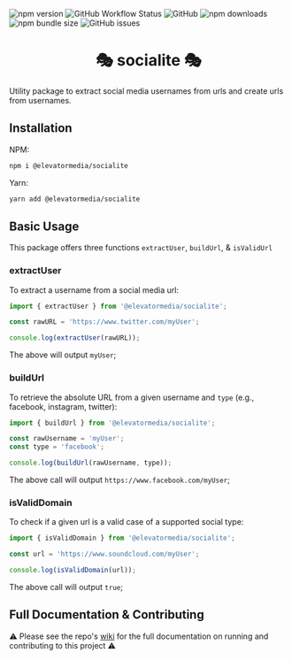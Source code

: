 ![npm version](https://img.shields.io/npm/v/@elevatormedia/socialite)
![GitHub Workflow Status](https://img.shields.io/github/workflow/status/ELEVATORmedia/socialite/Update%20Release%20CI?label=latest%20release)
![GitHub](https://img.shields.io/github/license/elevatormedia/socialite)
![npm downloads](https://img.shields.io/npm/dt/@elevatormedia/socialite)
![npm bundle size](https://img.shields.io/bundlephobia/min/@elevatormedia/socialite)
![GitHub issues](https://img.shields.io/github/issues-raw/elevatormedia/socialite)

<h1 align="center" >🎭 socialite 🎭 </h1>

Utility package to extract social media usernames from urls and create urls from usernames.

## Installation

NPM:

```sh
npm i @elevatormedia/socialite
```

Yarn:

```sh
yarn add @elevatormedia/socialite
```

## Basic Usage

This package offers three functions `extractUser`, `buildUrl`, & `isValidUrl`

### extractUser

To extract a username from a social media url:

```js
import { extractUser } from '@elevatormedia/socialite';

const rawURL = 'https://www.twitter.com/myUser';

console.log(extractUser(rawURL));
```

The above will output `myUser`;

### buildUrl

To retrieve the absolute URL from a given username and `type` (e.g., facebook, instagram, twitter):

```js
import { buildUrl } from '@elevatormedia/socialite';

const rawUsername = 'myUser';
const type = 'facebook';

console.log(buildUrl(rawUsername, type));
```

The above call will output `https://www.facebook.com/myUser`;

### isValidDomain

To check if a given url is a valid case of a supported social type:

```js
import { isValidDomain } from '@elevatormedia/socialite';

const url = 'https://www.soundcloud.com/myUser';

console.log(isValidDomain(url));
```

The above call will output `true`;

## Full Documentation & Contributing

⚠️ Please see the repo's [wiki](https://github.com/ELEVATORmedia/socialite/wiki) for the full documentation on running and contributing to this project ⚠️
